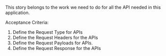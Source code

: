 This story belongs to the work we need to do for all the API needed in this application.

Acceptance Criteria:

1. Define the Request Type for APIs
2. Define the Request Headers for the APIs
3. Define the Request Payloads for APIs.
4. Define the Request Response for the APIs
